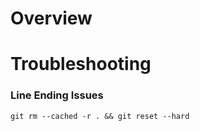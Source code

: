 # Overview

# Troubleshooting
### Line Ending Issues
```git rm --cached -r . && git reset --hard```
